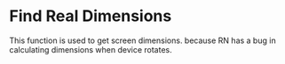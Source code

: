 # Find Real Dimensions
This function is used to get screen dimensions. because RN has a bug in calculating dimensions when device rotates.